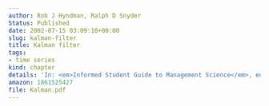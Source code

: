 ```yaml
---
author: Rob J Hyndman, Ralph D Snyder
Status: Published
date: 2002-07-15 03:09:18+00:00
slug: kalman-filter
title: Kalman filter
tags:
- time series
kind: chapter
details: 'In: <em>Informed Student Guide to Management Science</em>, ed., Hans Daellenbach and Robert Flood, Thomson: London'
amazon: 1861525427
file: Kalman.pdf
---
```

